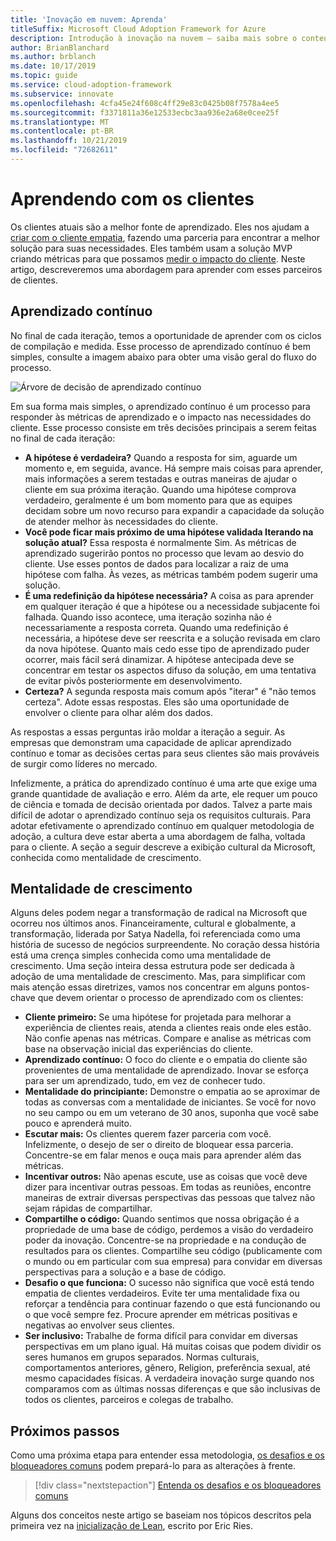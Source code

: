 ```yaml
---
title: 'Inovação em nuvem: Aprenda'
titleSuffix: Microsoft Cloud Adoption Framework for Azure
description: Introdução à inovação na nuvem – saiba mais sobre o conteúdo
author: BrianBlanchard
ms.author: brblanch
ms.date: 10/17/2019
ms.topic: guide
ms.service: cloud-adoption-framework
ms.subservice: innovate
ms.openlocfilehash: 4cfa45e24f608c4ff29e83c0425b08f7578a4ee5
ms.sourcegitcommit: f3371811a36e12533ecbc3aa936e2a68e0cee25f
ms.translationtype: MT
ms.contentlocale: pt-BR
ms.lasthandoff: 10/21/2019
ms.locfileid: "72682611"
---
```

# <a name="learning-with-customers"></a>Aprendendo com os clientes

Os clientes atuais são a melhor fonte de aprendizado. Eles nos ajudam a [criar com o cliente empatia](./build.md), fazendo uma parceria para encontrar a melhor solução para suas necessidades. Eles também usam a solução MVP criando métricas para que possamos [medir o impacto do cliente](./measure.md). Neste artigo, descreveremos uma abordagem para aprender com esses parceiros de clientes.

## <a name="continuous-learning"></a>Aprendizado contínuo

No final de cada iteração, temos a oportunidade de aprender com os ciclos de compilação e medida. Esse processo de aprendizado contínuo é bem simples, consulte a imagem abaixo para obter uma visão geral do fluxo do processo.

![Árvore de decisão de aprendizado contínuo](../../_images/innovate/continuous-learning.png)

Em sua forma mais simples, o aprendizado contínuo é um processo para responder às métricas de aprendizado e o impacto nas necessidades do cliente. Esse processo consiste em três decisões principais a serem feitas no final de cada iteração:

- **A hipótese é verdadeira?** Quando a resposta for sim, aguarde um momento e, em seguida, avance. Há sempre mais coisas para aprender, mais informações a serem testadas e outras maneiras de ajudar o cliente em sua próxima iteração. Quando uma hipótese comprova verdadeiro, geralmente é um bom momento para que as equipes decidam sobre um novo recurso para expandir a capacidade da solução de atender melhor às necessidades do cliente.
- **Você pode ficar mais próximo de uma hipótese validada Iterando na solução atual?** Essa resposta é normalmente Sim. As métricas de aprendizado sugerirão pontos no processo que levam ao desvio do cliente. Use esses pontos de dados para localizar a raiz de uma hipótese com falha. Às vezes, as métricas também podem sugerir uma solução.
- **É uma redefinição da hipótese necessária?** A coisa as para aprender em qualquer iteração é que a hipótese ou a necessidade subjacente foi falhada. Quando isso acontece, uma iteração sozinha não é necessariamente a resposta correta. Quando uma redefinição é necessária, a hipótese deve ser reescrita e a solução revisada em claro da nova hipótese. Quanto mais cedo esse tipo de aprendizado puder ocorrer, mais fácil será dinamizar. A hipótese antecipada deve se concentrar em testar os aspectos difuso da solução, em uma tentativa de evitar pivôs posteriormente em desenvolvimento.
- **Certeza?** A segunda resposta mais comum após "iterar" é "não temos certeza". Adote essas respostas. Eles são uma oportunidade de envolver o cliente para olhar além dos dados.

As respostas a essas perguntas irão moldar a iteração a seguir. As empresas que demonstram uma capacidade de aplicar aprendizado contínuo e tomar as decisões certas para seus clientes são mais prováveis de surgir como líderes no mercado.

Infelizmente, a prática do aprendizado contínuo é uma arte que exige uma grande quantidade de avaliação e erro. Além da arte, ele requer um pouco de ciência e tomada de decisão orientada por dados. Talvez a parte mais difícil de adotar o aprendizado contínuo seja os requisitos culturais. Para adotar efetivamente o aprendizado contínuo em qualquer metodologia de adoção, a cultura deve estar aberta a uma abordagem de falha, voltada para o cliente. A seção a seguir descreve a exibição cultural da Microsoft, conhecida como mentalidade de crescimento.

## <a name="growth-mindset"></a>Mentalidade de crescimento

Alguns deles podem negar a transformação de radical na Microsoft que ocorreu nos últimos anos. Financeiramente, cultural e globalmente, a transformação, liderada por Satya Nadella, foi referenciada como uma história de sucesso de negócios surpreendente. No coração dessa história está uma crença simples conhecida como uma mentalidade de crescimento. Uma seção inteira dessa estrutura pode ser dedicada à adoção de uma mentalidade de crescimento. Mas, para simplificar com mais atenção essas diretrizes, vamos nos concentrar em alguns pontos-chave que devem orientar o processo de aprendizado com os clientes:

- **Cliente primeiro:** Se uma hipótese for projetada para melhorar a experiência de clientes reais, atenda a clientes reais onde eles estão. Não confie apenas nas métricas. Compare e analise as métricas com base na observação inicial das experiências do cliente.
- **Aprendizado contínuo:** O foco do cliente e o empatia do cliente são provenientes de uma mentalidade de aprendizado. Inovar se esforça para ser um aprendizado, tudo, em vez de conhecer tudo.
- **Mentalidade do principiante:** Demonstre o empatia ao se aproximar de todas as conversas com a mentalidade de iniciantes. Se você for novo no seu campo ou em um veterano de 30 anos, suponha que você sabe pouco e aprenderá muito.
- **Escutar mais:** Os clientes querem fazer parceria com você. Infelizmente, o desejo de ser o direito de bloquear essa parceria. Concentre-se em falar menos e ouça mais para aprender além das métricas.
- **Incentivar outros:** Não apenas escute, use as coisas que você deve dizer para incentivar outras pessoas. Em todas as reuniões, encontre maneiras de extrair diversas perspectivas das pessoas que talvez não sejam rápidas de compartilhar.
- **Compartilhe o código:** Quando sentimos que nossa obrigação é a propriedade de uma base de código, perdemos a visão do verdadeiro poder da inovação. Concentre-se na propriedade e na condução de resultados para os clientes. Compartilhe seu código (publicamente com o mundo ou em particular com sua empresa) para convidar em diversas perspectivas para a solução e a base de código.
- **Desafio o que funciona:** O sucesso não significa que você está tendo empatia de clientes verdadeiros. Evite ter uma mentalidade fixa ou reforçar a tendência para continuar fazendo o que está funcionando ou o que você sempre fez. Procure aprender em métricas positivas e negativas ao envolver seus clientes.
- **Ser inclusivo:** Trabalhe de forma difícil para convidar em diversas perspectivas em um plano igual. Há muitas coisas que podem dividir os seres humanos em grupos separados. Normas culturais, comportamentos anteriores, gênero, Religion, preferência sexual, até mesmo capacidades físicas. A verdadeira inovação surge quando nos comparamos com as últimas nossas diferenças e que são inclusivas de todos os clientes, parceiros e colegas de trabalho.

## <a name="next-steps"></a>Próximos passos

Como uma próxima etapa para entender essa metodologia, [os desafios e os bloqueadores comuns](./challenges.md) podem prepará-lo para as alterações à frente.

> [!div class="nextstepaction"]
> [Entenda os desafios e os bloqueadores comuns](./challenges.md)

Alguns dos conceitos neste artigo se baseiam nos tópicos descritos pela primeira vez na [inicialização de Lean](http://theleanstartup.com/book), escrito por Eric Ries.

